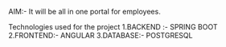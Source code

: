 AIM:- It will be all in one portal for employees.

Technologies used for the project
1.BACKEND :- SPRING BOOT 
2.FRONTEND:- ANGULAR
3.DATABASE:- POSTGRESQL 

